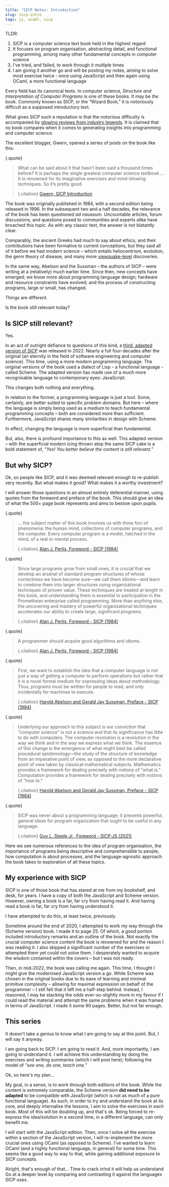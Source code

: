 ```yaml
---
title: "SICP Notes: Introduction"
slug: sicp-intro
tags: js, ocaml, sicp
---
```





TLDR:
1. SICP is a computer science text book held in the highest regard
2. It focuses on program organisation, abstracting detail, and functional programming, among many other fundamental concepts in computer science
3. I've tried, and failed, to work through it multiple times
4. I am giving it another go and will be posting my notes, aiming to solve most exercise twice &hyphen; once using JavaScript and then again using OCaml, a more functional language

Every field has its canonical texts. In computer science, _Structure and Interpretation of Computer Programs_ is one of these books. It may be _the_ book. Commonly known as SICP, or the “Wizard Book,” it is notoriously difficult as a supposed introductory text.

What gives SICP such a reputation is that the notorious difficulty is accompanied by [glowing reviews from industry legends](https://www.amazon.com/review/R403HR4VL71K8/). It is claimed that no book compares when it comes to generating insights into programming and computer science.

The excellent blogger, Gwern, opened a series of posts on the book like this:

{.quote}
> What can be said about it that hasn’t been said a thousand times before? It is perhaps the single greatest computer science textbook … It is renowned for its imaginative exercises and mind-blowing techniques. So it’s pretty good.
>
> {.citation}
> [Gwern, SICP Introduction](https://gwern.net/sicp/introduction)

The book was originally published in 1984, with a second edition being released in 1996. In the subsequent two and a half decades, the relevance of the book has been questioned _ad nauseum_. Uncountable articles, forum discussions, and questions posed to communities and experts alike have broached this topic. As with any classic text, the answer is not blatantly clear.

Comparably, the ancient Greeks had much to say about ethics, and their contributions have been formative to current conceptions, but they said all of it before we had modern science – which entails heliocentrism, evolution, the germ theory of disease, and many more [viewquake-level](https://www.lesswrong.com/posts/zCf3pnQmMhyEK8Lit/on-viewquakes#:~:text=a%20viewquake%20is%20an%20%22insight%20that%20dramatically%20changes%20one%27s%20worldview%2C%20making%20one%20see%20the%20world%20in%20a%20new%20way.%22) discoveries. 

In the same way, Abelson and the Sussman – the authors of SICP – were writing at a (relatively) much earlier time. Since then, new concepts have emerged; we know more about programming language design; hardware and resource constraints have evolved; and the process of constructing programs, large or small, has changed. 

Things are different. 

Is the book still relevant today?

## Is SICP still relevant?

Yes.

In an act of outright defiance to questions of this kind, a [third, adapted version of SICP](https://sourceacademy.org/sicpjs/index) was released in 2022. Nearly a full four-decades after the original (an eternity in the field of software engineering and computer science). This time, using a more modern programming language. The original versions of the book used a dialect of Lisp - a functional language - called Scheme. The adapted version has made use of a much more recognisable language to contemporary eyes: JavaScript.

This changes both nothing and everything.

In relation to the former, a programming language is just a tool. Some, certainly, are better suited to specific problem domains. But here – where the language is simply being used as a medium to teach fundamental programming concepts – both are considered more than sufficient. Furthermore, JavaScript shares many similarities in design with Scheme. 

In effect, changing the language is more superficial than fundamental.

But, also, there is profound importance to this as well. This adapted version – with the superficial modern icing thrown atop the same SICP cake is a bold statement of, _“Yes! You better believe the content is still relevant.”_


## But why SICP?

Ok, so people like SICP, and it was deemed relevant enough to re-publish very recently. But what makes it good? What makes it a worthy investment?

I will answer those questions in an almost entirely deferential manner, using quotes from the foreword and preface of the book. This should give an idea of what the 500+ page book represents and aims to bestow upon pupils.

{.quote}
> ... the subject matter of this book involves us with three foci of phenomena: the human mind, collections of computer programs, and the computer. Every computer program is a model, hatched in the mind, of a real or mental process.
>
> {.citation}
> [Alan J. Perlis, Foreword - SICP (1984)](https://sourceacademy.org/sicpjs/foreword84#p2)

{.quote}
> Since large programs grow from small ones, it is crucial that we develop an arsenal of standard program structures of whose correctness we have become sure—we call them idioms—and learn to combine them into larger structures using organizational techniques of proven value. These techniques are treated at length in this book, and understanding them is essential to participation in the Promethean enterprise called programming. More than anything else, the uncovering and mastery of powerful organizational techniques accelerates our ability to create large, significant programs.
>
> {.citation}
> [Alan J. Perlis, Foreword - SICP (1984)](https://sourceacademy.org/sicpjs/foreword84#p3)

{.quote}
> A programmer should acquire good algorithms and idioms.
>
> {.citation}
> [Alan J. Perlis, Foreword - SICP (1984)](https://sourceacademy.org/sicpjs/foreword84#p6)

{.quote}
> First, we want to establish the idea that a computer language is not just a way of getting a computer to perform operations but rather that it is a novel formal medium for expressing ideas about methodology. Thus, programs must be written for people to read, and only incidentally for machines to execute.
>
> {.citation}
> [Harold Abelson and Gerald Jay Sussman, Preface - SICP (1984)](https://sourceacademy.org/sicpjs/prefaces96#p7)


{.quote}
> Underlying our approach to this subject is our conviction that "computer science" is not a science and that its significance has little to do with computers. The computer revolution is a revolution in the way we think and in the way we express what we think. The essence of this change is the emergence of what might best be called procedural epistemology—the study of the structure of knowledge from an imperative point of view, as opposed to the more declarative point of view taken by classical mathematical subjects. Mathematics provides a framework for dealing precisely with notions of "what is." Computation provides a framework for dealing precisely with notions of "how to."
>
> {.citation}
> [Harold Abelson and Gerald Jay Sussman, Preface - SICP (1984)](https://sourceacademy.org/sicpjs/prefaces96#p10)


{.quote}
> SICP was never about a programming language; it presents powerful, general ideas for program organization that ought to be useful in any language.
>
> {.citation}
> [Guy L. Steele Jr., Foreword - SICP:JS (2021)](https://sourceacademy.org/sicpjs/foreword02#p13)

Here we see numerous references to the idea of program organisation, the importance of programs being descriptive and comprehensible to people, how computation is about processes, and the language-agnostic approach the book takes to exploration of all these topics.


## My experience with SICP

SICP is one of those book that has stared at me from my bookshelf, and desk, for years. I have a copy of both the JavaScript and Scheme version. However, owning a book is a far, far cry from having read it. And having read a book is far, far cry from having understood it.

I have attempted to do this, at least twice, previously. 

Sometime around the end of 2020, I attempted to work my way through the (Scheme version) book. I made it to page 25. Of which, a good portion included introductory remarks and an outline of the book. Not exactly the crucial computer science content the book is renowned for and the reason I was reading it. I also skipped a significant number of the exercises or attempted them yet could not solve them. I desperately wanted to acquire the wisdom contained within the covers – but I was not ready.

Then, in mid-2022, the book was calling me again. This time, I thought I might give the modernised JavaScript version a go. While Scheme was chosen in the original books due to its ease of learning and minimal primitive complexity – allowing for maximal expression on behalf of the programmer – I still felt that it left me a half-step behind. Instead, I reasoned, I may be stacking the odds ever-so-slightly more in my favour if I could read the material and attempt the same problems when it was framed in terms of JavaScript. I made it some 90 pages. Better, but not far enough.


## This series

It doesn't take a genius to know what I am going to say at this point. But, I will say it anyway.

I am going back to SICP. I am going to read it. And, more importantly, I am going to understand it. I will achieve this understanding by doing the exercises and writing summaries (which I will post here); following the model of _"see one, do one, teach one."_

Ok, so here's my plan...

My goal, in a sense, is to work through both editions of the book. While the content is extremely comparable, the Scheme version **did need to be adapted** to be compatible with JavaScript (which is not as much of a pure functional language). As such, in order to try and understand the book at its core, and deeply internalise the lessons, I aim to solve the exercises in each book. Most of this will be doubling up, and that's ok. Being forced to re-express the idea/solution in a second time, in a different language, can only benefit me.

I will start with the JavaScript edition. Then, once I solve all the exercise within a section of the JavaScript version, I will re-implement the more crucial ones using OCaml (as opposed to Scheme). I've wanted to learn OCaml (and a highly functional language, in general) for some time. This seems like a good way to way to that, while gaining additional exposure to SICP concepts.

Alright, that's enough of that... Time to crack in!nd it will help us understand Go at a deeper level by comparing and contrasting it against the languages SICP uses.
